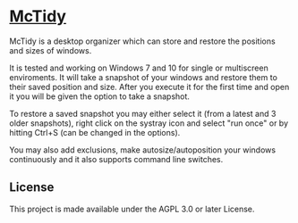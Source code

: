 
# [McTidy](http://www.dnkoukas.xyz)

McTidy is a desktop organizer which can store and restore the positions and sizes of windows.

It is tested and working on Windows 7 and 10 for single or multiscreen enviroments.
It will take a snapshot of your windows and restore them to their saved position and size.
After you execute it for the first time and open it you will be given the option to take a snapshot. 

To restore a saved snapshot you may either select it (from a latest and 3 older snapshots), right click on the systray icon and select "run once" or by hitting Ctrl+S (can be changed in the options).

You may also add exclusions, make autosize/autoposition your windows continuously and it also supports command line switches. 

## License

This project is made available under the AGPL 3.0 or later License.